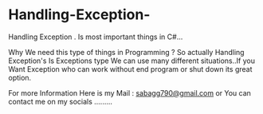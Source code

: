 # Handling-Exception-
Handling Exception . Is most important things in C#...

Why We need this type of things in Programming ?
So actually Handling Exception's Is Exceptions type We can use many different situations..If you Want Exception who can work without end program or shut down its great option. 


For more Information Here is my Mail : sabagg790@gmail.com
or You can contact me on my socials .........
